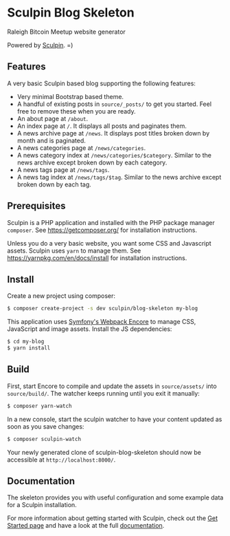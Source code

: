 Sculpin Blog Skeleton
=====================

Raleigh Bitcoin Meetup website generator

Powered by [Sculpin](http://sculpin.io). =)


Features
--------

A very basic Sculpin based blog supporting the following features:

 * Very minimal Bootstrap based theme.
 * A handful of existing posts in `source/_posts/` to get you started. Feel
   free to remove these when you are ready.
 * An about page at `/about`.
 * An index page at `/`. It displays all posts and paginates them.
 * A news archive page at `/news`. It displays post titles broken down by
   month and is paginated.
 * A news categories page at `/news/categories`.
 * A news category index at `/news/categories/$category`. Similar to the news
   archive except broken down by each category.
 * A news tags page at `/news/tags`.
 * A news tag index at `/news/tags/$tag`. Similar to the news archive
   except broken down by each tag.

Prerequisites
-------------

Sculpin is a PHP application and installed with the PHP package manager `composer`.
See https://getcomposer.org/ for installation instructions.

Unless you do a very basic website, you want some CSS and Javascript assets. Sculpin
uses `yarn` to manage them. See https://yarnpkg.com/en/docs/install for installation
instructions.

Install
-------

Create a new project using composer:

```bash
$ composer create-project -s dev sculpin/blog-skeleton my-blog
```

This application uses [Symfony's Webpack Encore](https://symfony.com/doc/current/frontend.html)
to manage CSS, JavaScript and image assets. Install the JS dependencies:

```bash
$ cd my-blog
$ yarn install
```

Build
-----

First, start Encore to compile and update the assets in `source/assets/` into
`source/build/`. The watcher keeps running until you exit it manually:

```bash
$ composer yarn-watch
```

In a new console, start the sculpin watcher to have your content updated as
soon as you save changes:

```bash
$ composer sculpin-watch
```

Your newly generated clone of sculpin-blog-skeleton should now be accessible
at `http://localhost:8000/`.

Documentation
-------------

The skeleton provides you with useful configuration and some example data for
a Sculpin installation.

For more information about getting started with Sculpin, check out the
[Get Started page](https://sculpin.io/getstarted/) and have a look at the full
[documentation](https://sculpin.io/documentation/).
